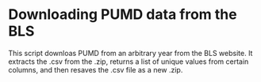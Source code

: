 # Downloading PUMD data from the BLS

This script downloas PUMD from an arbitrary year from the BLS website. It extracts the .csv from the .zip, returns a list of unique values from certain columns, and then resaves the .csv file as a new .zip. 
